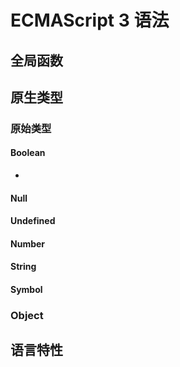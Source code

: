 ECMAScript 3 语法
===

全局函数
---

原生类型
---
### 原始类型
#### Boolean
* 
#### Null
#### Undefined
#### Number
#### String
#### Symbol

### Object

语言特性
---
